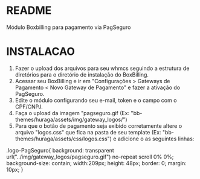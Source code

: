 # README #

Módulo Boxbilling para pagamento via PagSeguro

# INSTALACAO #

1. Fazer o upload dos arquivos para seu whmcs seguindo a estrutura de diretórios para o diretório de instalação do BoxBilling.
2. Acessar seu BoxBilling e ir em "Configurações > Gateways de Pagamento < Novo Gateway de Pagamento" e fazer a ativação do PagSeguro.
3. Edite o módulo configurando seu e-mail, token e o campo com o CPF/CNPJ.
4. Faça o upload da imagem "pagseguro.gif (Ex: "bb-themes/huraga/assets/img/gateway_logos/")
5. Para que o botão de pagamento seja exibido corretamente altere o arquivo "logos.css" que fica na pasta de seu template (Ex: "bb-themes/huraga/assets/css/logos.css") e adicione o as seguintes linhas:

.logo-PagSeguro{
   background: transparent url("../img/gateway_logos/pagseguro.gif") no-repeat scroll 0% 0%;
    background-size: contain;
    width:209px;
    height: 48px;
    border: 0;
    margin: 10px;
}

